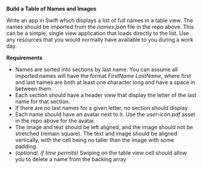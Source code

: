 **Build a Table of Names and Images**

Write an app in Swift which displays a list of full names in a table view. The names should be imported from the *names.json* file in the repo above. This can be a simple, single view application that loads directly to the list. Use any resources that you would normally have available to you during a work day.

**Requirements**

  - Names are sorted into sections by last name. You can assume all imported names will have the format *FirstName LastName*, where first and last names are both at least one character long and have a space in between them.
  - Each section should have a header view that display the letter of the last name for that section.
  - If there are no last names for a given letter, no section should display.
  - Each name should have an avatar next to it. Use the *user-icon.pdf* asset in the repo above for the avatar.
  - The image and text should be left aligned, and the image should not be stretched (remain square). The text and image should be aligned vertically, with the cell being no taller than the image with some padding.
  - *(optional, if time permits)* Swiping on the table view cell should allow you to delete a name from the backing array
